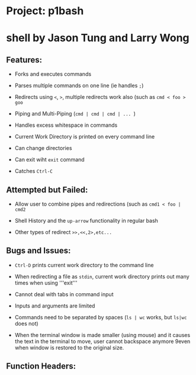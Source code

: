 # Project: p1bash
# shell by Jason Tung and Larry Wong

## Features:

* Forks and executes commands

* Parses multiple commands on one line (ie handles ```;```)

* Redirects using ```<```, ```>```, multiple redirects work also (such as ```cmd < foo > goo```

* Piping and Multi-Piping (```cmd | cmd | cmd | ... ```)

* Handles excess whitespace in commands

* Current Work Directory is printed on every command line

* Can change directories

* Can exit wiht ```exit``` command

* Catches ```Ctrl-C```

## Attempted but Failed:

* Allow user to combine pipes and redirections (such as ```cmd1 < foo | cmd2```

* Shell History and the ```up-arrow``` functionality in regular bash

* Other types of redirect ```>>,<<,2>,etc...```

## Bugs and Issues:

* ```Ctrl-D``` prints current work directory to the command line

* When redirecting a file as ```stdin```, current work directory prints out many times when using '''exit'''

* Cannot deal with tabs in command input

* Inputs and arguments are limited

* Commands need to be separated by spaces (```ls | wc``` works, but ```ls|wc``` does not)

* When the terminal window is made smaller (using mouse) and it causes the text in the terminal to move, user cannot backspace anymore 9even when window is restored to the original size.

## Function Headers:
